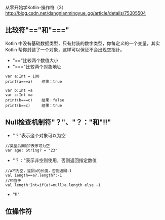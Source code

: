 从零开始学Kotlin-操作符（3）
http://blog.csdn.net/dangnianmingyue_gg/article/details/75305504
## 比较符"=="和"==="
Kotlin 中没有基础数据类型，只有封装的数字类型，你每定义的一个变量，其实 Kotlin 帮你封装了一个对象，这样可以保证不会出现空指针。
* "=="比较两个数值大小
* "==="比较两个对象地址
```
var a:Int = 100
print(a===a)	结果：true

var b:Int =a
var c:Int =a
print(b===c)	结果：false
print(b==c)		结果：true
```
## Null检查机制符"？"、"？："和"!!" 
* "？"表示这个对象可以为空
```
//类型后面加?表示可为空
var age: String? = "23" 
```
* "？："表示非空则使用，否则返回指定数值
```
//a不为空，返回a的长度，否则返回-1
val 1ength==a?.length?:-1
//相当于
val length:Int=if(a!=null)a.length else -1
```
* "!!" 
## 位操作符